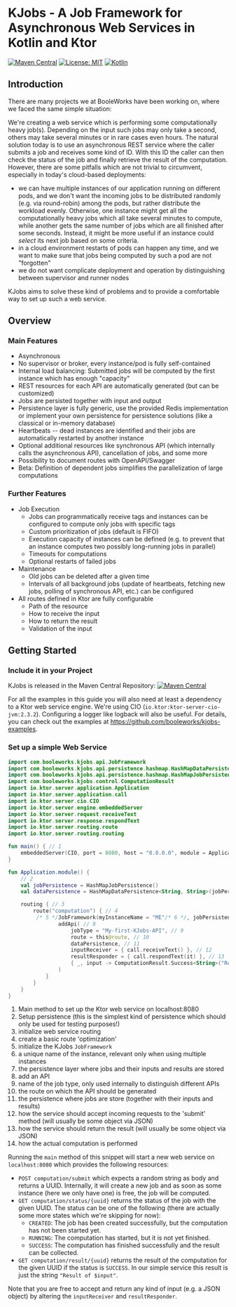 # KJobs - A Job Framework for Asynchronous Web Services in Kotlin and Ktor

[![Maven Central](https://img.shields.io/maven-central/v/com.booleworks/kjobs.svg?label=Maven%20Central)](https://mvnrepository.com/artifact/com.booleworks/kjobs)
[![License: MIT](https://img.shields.io/badge/License-MIT-yellow.svg)](https://opensource.org/licenses/MIT)
[![Kotlin](https://img.shields.io/badge/kotlin-1.9.22-blue.svg?logo=kotlin)](http://kotlinlang.org)

## Introduction

There are many projects we at BooleWorks have been working on, where we faced the same simple situation:

We're creating a web service which is performing some computationally heavy job(s). Depending on the input such jobs may only take a second, others may take several minutes or in rare cases even hours. The natural solution today is to use an asynchronous REST service where the caller submits a job and receives some kind of ID. With this ID the caller can then check the status of the job and finally retrieve the result of the computation. However, there are some pitfalls which are not trivial to circumvent, especially in today's cloud-based deployments:
- we can have multiple instances of our application running on different pods, and we don't want the incoming jobs to be distributed randomly (e.g. via round-robin) among the pods, but rather distribute the workload evenly. Otherwise, one instance might get all the computationally heavy jobs which all take several minutes to compute, while another gets the same number of jobs which are all finished after some seconds. Instead, it might be more useful if an instance could *select* its next job based on some criteria.
- in a cloud environment restarts of pods can happen any time, and we want to make sure that jobs being computed by such a pod are not "forgotten"
- we do not want complicate deployment and operation by distinguishing between supervisor and runner nodes

KJobs aims to solve these kind of problems and to provide a comfortable way to set up such a web service.

## Overview

### Main Features

- Asynchronous
- No supervisor or broker, every instance/pod is fully self-contained
- Internal load balancing: Submitted jobs will be computed by the first instance which has enough "capacity"
- REST resources for each API are automatically generated (but can be customized)
- Jobs are persisted together with input and output
- Persistence layer is fully generic, use the provided Redis implementation or implement your own persistence for persistence solutions (like a classical or in-memory database)
- Heartbeats -- dead instances are identified and their jobs are automatically restarted by another instance
- Optional additional resources like synchronous API (which internally calls the asynchronous API), cancellation of jobs, and some more
- Possibility to document routes with OpenAPI/Swagger
- Beta: Definition of dependent jobs simplifies the parallelization of large computations

### Further Features

- Job Execution
  - Jobs can programmatically receive tags and instances can be configured to compute only jobs with specific tags
  - Custom prioritization of jobs (default is FIFO)
  - Execution capacity of instances can be defined (e.g. to prevent that an instance computes two possibly long-running jobs in parallel)
  - Timeouts for computations
  - Optional restarts of failed jobs
- Maintenance
  - Old jobs can be deleted after a given time
  - Intervals of all background jobs (update of heartbeats, fetching new jobs, polling of synchronous API, etc.) can be configured
- All routes defined in Ktor are fully configurable
  - Path of the resource
  - How to receive the input
  - How to return the result
  - Validation of the input

## Getting Started

### Include it in your Project

KJobs is released in the Maven Central Repository: [![Maven Central](https://img.shields.io/maven-central/v/com.booleworks/kjobs.svg?label=Maven%20Central)](https://mvnrepository.com/artifact/com.booleworks/kjobs)

For all the examples in this guide you will also need at least a dependency to a Ktor web service engine. We're using CIO (`io.ktor:ktor-server-cio-jvm:2.3.2`). Configuring a logger like logback will also be useful. For details, you can check out the examples at https://github.com/booleworks/kjobs-examples.

### Set up a simple Web Service

```kotlin linenums="1" hl_lines="25-32"
import com.booleworks.kjobs.api.JobFramework
import com.booleworks.kjobs.api.persistence.hashmap.HashMapDataPersistence
import com.booleworks.kjobs.api.persistence.hashmap.HashMapJobPersistence
import com.booleworks.kjobs.control.ComputationResult
import io.ktor.server.application.Application
import io.ktor.server.application.call
import io.ktor.server.cio.CIO
import io.ktor.server.engine.embeddedServer
import io.ktor.server.request.receiveText
import io.ktor.server.response.respondText
import io.ktor.server.routing.route
import io.ktor.server.routing.routing

fun main() { // 1
    embeddedServer(CIO, port = 8080, host = "0.0.0.0", module = Application::module).start(wait = true)
}

fun Application.module() {
    // 2
    val jobPersistence = HashMapJobPersistence()
    val dataPersistence = HashMapDataPersistence<String, String>(jobPersistence)

    routing { // 3
        route("computation") { // 4
         /* 5 */JobFramework(myInstanceName = "ME"/* 6 */, jobPersistence/* 7 */)  {
                addApi( // 8
                    jobType = "My-first-KJobs-API", // 9
                    route = this@route, // 10
                    dataPersistence, // 11
                    inputReceiver = { call.receiveText() }, // 12
                    resultResponder = { call.respondText(it) }, // 13
                    { _, input -> ComputationResult.Success<String>("Result of $input") } // 14
                )
            }
        }
    }
}
```

1. Main method to set up the Ktor web service on localhost:8080
2. Setup persistence (this is the simplest kind of persistence which should only be used for testing purposes!)
3. initialize web service routing
4. create a basic route 'optimization'
5. initialize the KJobs `JobFramework`
6. a unique name of the instance, relevant only when using multiple instances
7. the persistence layer where jobs and their inputs and results are stored
8. add an API
9. name of the job type, only used internally to distinguish different APIs
10. the route on which the API should be generated
11. the persistence where jobs are store (together with their inputs and results)
12. how the service should accept incoming requests to the 'submit' method (will usually be some object via JSON)
13. how the service should return the result (will usually be some object via JSON)
14. how the actual computation is performed

Running the `main` method of this snippet will start a new web service on `localhost:8080` which provides the following resources:

- `POST computation/submit` which expects a random string as body and returns a UUID. Internally, it will create a new job and as soon as some instance (here we only have one) is free, the job will be computed.
- `GET computation/status/{uuid}` returns the status of the job with the given UUID. The status can be one of the following (there are actually some more states which we're skipping for now):
  - `CREATED`: The job has been created successfully, but the computation has not been started yet.
  - `RUNNING`: The computation has started, but it is not yet finished.
  - `SUCCESS`: The computation has finished successfully and the result can be collected.
- `GET computation/result/{uuid}` returns the result of the computation for the given UUID if the status is `SUCCESS`. In our simple service this result is just the string `"Result of $input"`.

Note that you are free to accept and return any kind of input (e.g. a JSON object) by altering the `inputReceiver` and `resultResponder`.
